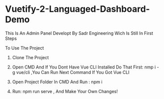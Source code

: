 # Vuetify-2-Languaged-Dashboard-Demo

This Is An Admin Panel Developt By Sadr Engineering Wich Is Still In First Steps

To Use The Project

1. Clone The Project

2. Open CMD And If You Dont Have Vue CLI Installed Do That First: nmp i -g vue/cli ,You Can Run Next Command If You Got Vue CLI

3. Open Project Folder In CMD And Run : npm i 

4. Run: npm run serve , And Make Your Own Changes!